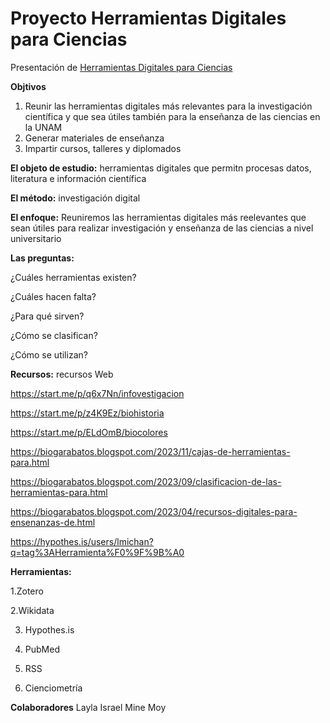 # Proyecto Herramientas Digitales para Ciencias
Presentación de [Herramientas Digitales para Ciencias]()

**Objtivos**
1. Reunir las herramientas digitales más relevantes para la investigación científica y que sea útiles también para la enseñanza de las ciencias en la UNAM
2. Generar materiales de enseñanza
3. Impartir cursos, talleres y diplomados

**El objeto de estudio:** herramientas digitales que permitn procesas datos, literatura e información científica

**El método:** investigación digital

**El enfoque:** Reuniremos las herramientas digitales más reelevantes que sean útiles para realizar investigación y enseñanza de las ciencias a nivel universitario

**Las preguntas:**

¿Cuáles herramientas existen?

¿Cuáles hacen falta?

¿Para qué sirven?

¿Cómo se clasifican?

¿Cómo se utilizan?



**Recursos:** recursos Web

https://start.me/p/q6x7Nn/infovestigacion

https://start.me/p/z4K9Ez/biohistoria

https://start.me/p/ELdOmB/biocolores

https://biogarabatos.blogspot.com/2023/11/cajas-de-herramientas-para.html

https://biogarabatos.blogspot.com/2023/09/clasificacion-de-las-herramientas-para.html

https://biogarabatos.blogspot.com/2023/04/recursos-digitales-para-ensenanzas-de.html

https://hypothes.is/users/lmichan?q=tag%3AHerramienta%F0%9F%9B%A0


**Herramientas:**

1.Zotero

2.Wikidata

3. Hypothes.is

4. PubMed

5. RSS

6. Cienciometría

**Colaboradores**
Layla
Israel
Mine
Moy
